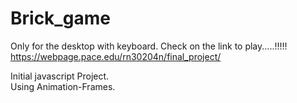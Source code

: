# Brick_game
Only for the desktop with keyboard.
Check on the link to play.....!!!!!  <br/>
https://webpage.pace.edu/rn30204n/final_project/  <br/>

Initial javascript Project. <br/>
Using Animation-Frames.

